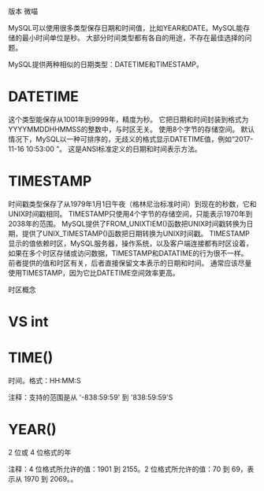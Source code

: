 


#



版本 微喵

MySQL可以使用很多类型保存日期和时间值，比如YEAR和DATE。MySQL能存储的最小时间单位是秒。
大部分时间类型都有各自的用途，不存在最佳选择的问题。

MySQL提供两种相似的日期类型：DATETIME和TIMESTAMP。

# DATETIME
 
这个类型能保存从1001年到9999年，精度为秒。
它把日期和时间封装到格式为YYYYMMDDHHMMSS的整数中，与时区无关。
使用8个字节的存储空间。
默认情况下，MySQL以一种可排序的，无歧义的格式显示DATETIME值，例如“2017-11-16 10:53:00 ”。
这是ANSI标准定义的日期和时间表示方法。

# TIMESTAMP 
时间戳类型保存了从1979年1月1日午夜（格林尼治标准时间）到现在的秒数，它和UNIX时间戳相同。
TIMESTAMP只使用4个字节的存储空间，只能表示1970年到2038年的范围。
MySQL提供了FROM_UNIXTIEM()函数把UNIX时间戳转换为日期，提供了UNIX_TIMESTAMP()函数把日期转换为UNIX时间戳。 
TIMESTAMP显示的值依赖时区，MySQL服务器，操作系统，以及客户端连接都有时区设着，如果在多个时区存储或访问数据，TIMESTAMP和DATATIME的行为很不一样。
前者提供的值和时区有关，后者直接保留文本表示的日期和时间。
通常应该尽量使用TIMESTAMP，因为它比DATETIME空间效率更高。


时区概念

# VS int


# TIME()

时间。格式：HH:MM:S

注释：支持的范围是从 '-838:59:59' 到 '838:59:59'S

# YEAR()

2 位或 4 位格式的年

注释：4 位格式所允许的值：1901 到 2155。2 位格式所允许的值：70 到 69，表示从 1970 到 2069。。